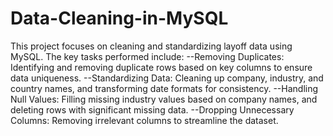# Data-Cleaning-in-MySQL
This project focuses on cleaning and standardizing layoff data using MySQL. The key tasks performed include:
--Removing Duplicates: Identifying and removing duplicate rows based on key columns to ensure data uniqueness.
--Standardizing Data: Cleaning up company, industry, and country names, and transforming date formats for consistency.
--Handling Null Values: Filling missing industry values based on company names, and deleting rows with significant missing data.
--Dropping Unnecessary Columns: Removing irrelevant columns to streamline the dataset.
